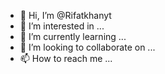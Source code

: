 - 👋 Hi, I’m @Rifatkhanyt
- 👀 I’m interested in ...
- 🌱 I’m currently learning ...
- 💞️ I’m looking to collaborate on ...
- 📫 How to reach me ...

<!---
Rifatkhanyt/Rifatkhanyt is a ✨ special ✨ repository because its `README.md` (this file) appears on your GitHub profile.
You can click the Preview link to take a look at your changes.
--->
